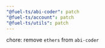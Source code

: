 ```yaml
---
"@fuel-ts/abi-coder": patch
"@fuel-ts/account": patch
"@fuel-ts/utils": patch
---
```


chore: remove `ethers` from `abi-coder`
